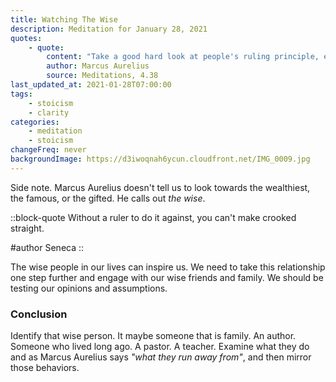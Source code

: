 ```yaml
---
title: Watching The Wise
description: Meditation for January 28, 2021
quotes: 
    - quote:
        content: "Take a good hard look at people's ruling principle, especially of the wise, what they run away from and what they seek out."
        author: Marcus Aurelius
        source: Meditations, 4.38
last_updated_at: 2021-01-28T07:00:00
tags:
    - stoicism
    - clarity
categories:
    - meditation
    - stoicism
changeFreq: never
backgroundImage: https://d3iwoqnah6ycun.cloudfront.net/IMG_0009.jpg
---
```


Side note. Marcus Aurelius doesn't tell us to look towards the wealthiest, the famous, or the gifted. He calls out *the 
wise*.

::block-quote
Without a ruler to do it against, you can't make crooked straight.

#author
Seneca
::

The wise people in our lives can inspire us. We need to take this relationship one step further and engage with our wise 
friends and family. We should be testing our opinions and assumptions.

### Conclusion

Identify that wise person. It maybe someone that is family. An author. Someone who lived long ago. A pastor. A teacher.
Examine what they do and as Marcus Aurelius says *"what they run away from"*, and then mirror those behaviors.
